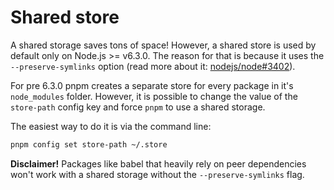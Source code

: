 # Shared store

A shared storage saves tons of space! However, a shared store is used by default only on Node.js >= v6.3.0. The reason for that is because
it uses the `--preserve-symlinks` option (read more about it: [nodejs/node#3402](https://github.com/nodejs/node/issues/3402)).

For pre 6.3.0 pnpm creates a separate store for every package in it's `node_modules` folder. However, it is possible to change the value of
the `store-path` config key and force `pnpm` to use a shared storage.

The easiest way to do it is via the command line:

```sh
pnpm config set store-path ~/.store
```

**Disclaimer!** Packages like babel that heavily rely on peer dependencies won't work with a shared storage without the `--preserve-symlinks` flag.
